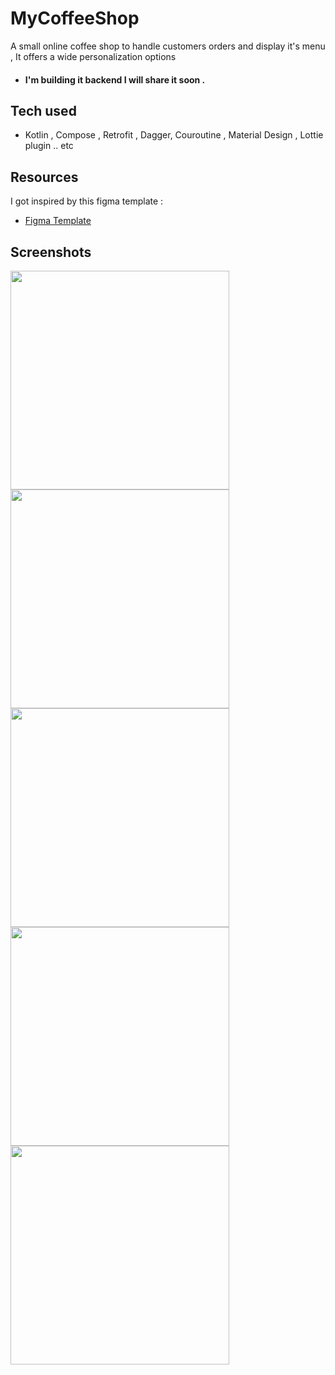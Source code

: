# MyCoffeeShop

A small online coffee shop to handle customers orders and display it's menu ,
It offers a wide personalization options

- #### I'm building it backend I will share it soon .
  
## Tech used
- Kotlin , Compose , Retrofit , Dagger, Couroutine , Material Design , Lottie plugin .. etc
## Resources
I got inspired by this figma template :
- [Figma Template](https://www.figma.com/community/file/1032782759644907635)
## Screenshots

<img src="https://github.com/raid-salhi/MyCoffeeApp/assets/118809948/af272515-0f61-4a83-83a7-8247d288a2cc" width="350"/>
<img src="https://github.com/raid-salhi/MyCoffeeApp/assets/118809948/bcf7d4b0-ffbb-4ad5-aba3-9e970b437ffc" width="350"/>
<img src="https://github.com/raid-salhi/MyCoffeeApp/assets/118809948/960e18f0-a544-4b25-a555-e7c384d28672" width="350"/>
<img src="https://github.com/raid-salhi/MyCoffeeApp/assets/118809948/40477d50-fa08-4982-80ea-80bbd1d6c8b0" width="350"/>
<img src="https://github.com/raid-salhi/MyCoffeeApp/assets/118809948/a61b7c5d-81e5-4907-9973-2f5ed8e587d4" width="350"/>
